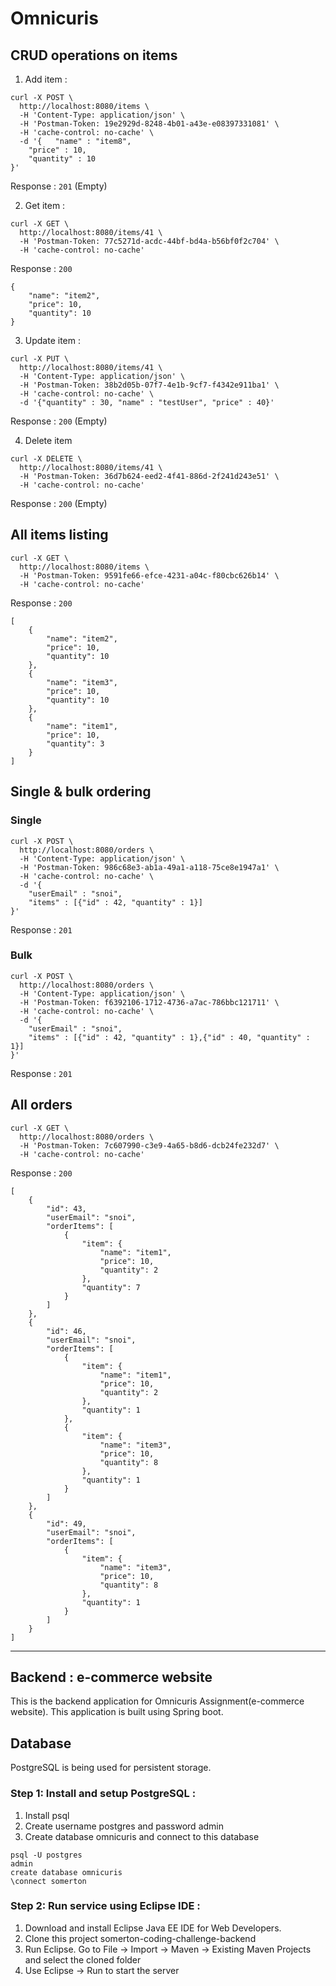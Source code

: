 # Omnicuris

## CRUD operations on items

1. Add item :
```
curl -X POST \
  http://localhost:8080/items \
  -H 'Content-Type: application/json' \
  -H 'Postman-Token: 19e2929d-8248-4b01-a43e-e08397331081' \
  -H 'cache-control: no-cache' \
  -d '{   "name" : "item8",
	"price" : 10,
	"quantity" : 10
}'
```

Response : `201` (Empty)

2. Get item :
```
curl -X GET \
  http://localhost:8080/items/41 \
  -H 'Postman-Token: 77c5271d-acdc-44bf-bd4a-b56bf0f2c704' \
  -H 'cache-control: no-cache'
```

Response : `200` 
```
{
    "name": "item2",
    "price": 10,
    "quantity": 10
}
```
3. Update item :
```
curl -X PUT \
  http://localhost:8080/items/41 \
  -H 'Content-Type: application/json' \
  -H 'Postman-Token: 38b2d05b-07f7-4e1b-9cf7-f4342e911ba1' \
  -H 'cache-control: no-cache' \
  -d '{"quantity" : 30, "name" : "testUser", "price" : 40}'
```

Response : `200` (Empty)

4. Delete item
```
curl -X DELETE \
  http://localhost:8080/items/41 \
  -H 'Postman-Token: 36d7b624-eed2-4f41-886d-2f241d243e51' \
  -H 'cache-control: no-cache'
```
Response : `200` (Empty)

## All items listing

```
curl -X GET \
  http://localhost:8080/items \
  -H 'Postman-Token: 9591fe66-efce-4231-a04c-f80cbc626b14' \
  -H 'cache-control: no-cache'
```

Response : `200`

```
[
    {
        "name": "item2",
        "price": 10,
        "quantity": 10
    },
    {
        "name": "item3",
        "price": 10,
        "quantity": 10
    },
    {
        "name": "item1",
        "price": 10,
        "quantity": 3
    }
]
```

## Single & bulk ordering 

### Single

```
curl -X POST \
  http://localhost:8080/orders \
  -H 'Content-Type: application/json' \
  -H 'Postman-Token: 986c68e3-ab1a-49a1-a118-75ce8e1947a1' \
  -H 'cache-control: no-cache' \
  -d '{
	"userEmail" : "snoi",
	"items" : [{"id" : 42, "quantity" : 1}]
}'
```
Response : `201` 

### Bulk
```
curl -X POST \
  http://localhost:8080/orders \
  -H 'Content-Type: application/json' \
  -H 'Postman-Token: f6392106-1712-4736-a7ac-786bbc121711' \
  -H 'cache-control: no-cache' \
  -d '{
	"userEmail" : "snoi",
	"items" : [{"id" : 42, "quantity" : 1},{"id" : 40, "quantity" : 1}]
}'
```

Response : `201` 

## All orders

```
curl -X GET \
  http://localhost:8080/orders \
  -H 'Postman-Token: 7c607990-c3e9-4a65-b8d6-dcb24fe232d7' \
  -H 'cache-control: no-cache'
 ```
 Response : `200` 

```
[
    {
        "id": 43,
        "userEmail": "snoi",
        "orderItems": [
            {
                "item": {
                    "name": "item1",
                    "price": 10,
                    "quantity": 2
                },
                "quantity": 7
            }
        ]
    },
    {
        "id": 46,
        "userEmail": "snoi",
        "orderItems": [
            {
                "item": {
                    "name": "item1",
                    "price": 10,
                    "quantity": 2
                },
                "quantity": 1
            },
            {
                "item": {
                    "name": "item3",
                    "price": 10,
                    "quantity": 8
                },
                "quantity": 1
            }
        ]
    },
    {
        "id": 49,
        "userEmail": "snoi",
        "orderItems": [
            {
                "item": {
                    "name": "item3",
                    "price": 10,
                    "quantity": 8
                },
                "quantity": 1
            }
        ]
    }
]
```
-------------------------------------------

## Backend : e-commerce website
This is the backend application for Omnicuris Assignment(e-commerce website). This application is built using Spring boot.

## Database
PostgreSQL is being used for persistent storage.

### Step 1: Install and setup PostgreSQL :
1. Install psql
2. Create username postgres and password admin
3. Create database omnicuris and connect to this database

```
psql -U postgres
admin
create database omnicuris
\connect somerton
```

### Step 2: Run service using Eclipse IDE :
1. Download and install Eclipse Java EE IDE for Web Developers.
2. Clone this project somerton-coding-challenge-backend
3. Run Eclipse. Go to File -> Import -> Maven -> Existing Maven Projects and select the cloned folder
4. Use Eclipse -> Run to start the server


